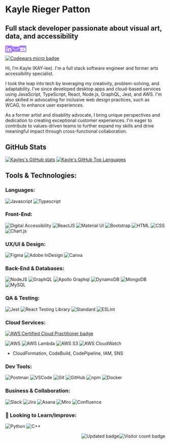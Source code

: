 # Kayle Rieger Patton
## Full stack developer passionate about visual art, data, and accessibility
[<img align="left" alt="linkedin" title="Kayle on Linkedin" width="22px" src="./linkedin.svg" />][linkedin]
[<img align="left" alt="email" title="kayle.patton22@gmail.com" width="22px" src="./email.svg" />][email]
[<img align="left" alt="portfolio"  title="Kayle's portfolio" width="22px" src="./webpage.svg" />][portfolio]

[linkedin]: https://www.linkedin.com/in/kaylerieger/
[email]: mailto:kayle.patton22@gmail.com
[portfolio]: https://kayleriegerpatton.github.io/portfolio/
<br>

<a href="https://www.codewars.com/users/kayleriegerpatton" target="_blank" rel="noopener noreferrer"> <img src="https://www.codewars.com/users/kayleriegerpatton/badges/micro" alt="Codewars micro badge"/> </a>

Hi, I’m Kayle (KAY-lee). I'm a full stack software engineer and former arts accessibility specialist.

I took the leap into tech by leveraging my creativity, problem-solving, and adaptability. I've since developed desktop apps and cloud-based services using JavaScript, TypeScript, React, Node.js, GraphQL, Jest, and AWS. I'm also skilled in advocating for inclusive web design practices, such as WCAG, to enhance user experiences.

As a former artist and disability advocate, I bring unique perspectives and dedication to creating exceptional customer experiences. I'm eager to contribute to values-driven teams to further expand my skills and drive meaningful impact through cross-functional collaboration.

## GitHub Stats
<!-- Thanks to github.com/anuraghazra/github-readme-stats -->
[![Kayles's GitHub stats](https://github-readme-stats-six-iota-98.vercel.app/api?username=kayleriegerpatton&show_icons=true&theme=aura)](https://github.com/anuraghazra/github-readme-stats)
[![Kayle's GitHub Top Languages](https://github-readme-stats-six-iota-98.vercel.app/api/top-langs/?username=kayleriegerpatton&layout=compact&theme=aura)](https://github.com/anuraghazra/github-readme-stats)

## Tools & Technologies:
### Languages:
![Javascript](https://img.shields.io/badge/-JavaScript-EDD222?logo=javascript&logoColor=black)
![Typescript](https://img.shields.io/badge/-TypeScript-3178C6?logo=typescript&logoColor=white)

### Front-End:
![Digital Accessibility](https://img.shields.io/badge/-Digital%20Accessibility-165A9C?logo=actigraph&logoColor=white)
![ReactJS](https://img.shields.io/badge/-ReactJS-61DAFB?logo=react&logoColor=black)
![Material UI](https://img.shields.io/badge/-Material%20UI-007FFF?logo=mui&logoColor=white)
![Bootstrap](https://img.shields.io/badge/-Bootstrap-7952B3?logo=bootstrap&logoColor=white)
![HTML](https://img.shields.io/badge/-HTML5-E34F26?logo=html5&logoColor=white)
![CSS](https://img.shields.io/badge/-CSS3-1572B6?logo=css3&logoColor=white)
![Chart.js](https://img.shields.io/badge/-Chart.js-FF6384?logo=chart.js&logoColor=white)

### UX/UI & Design:
![Figma](https://img.shields.io/badge/-Figma-F24E1E?logo=figma&logoColor=white)
![Adobe InDesign](https://img.shields.io/badge/-InDesign-FF3366?logo=adobe-indesign&logoColor=white)
![Canva](https://img.shields.io/badge/-Canva-00C4CC?logo=canva&logoColor=white)

### Back-End & Databases:
![NodeJS](http://img.shields.io/badge/-NodeJS-6EBF20?&logo=node.js&logoColor=white)
![GraphQL](http://img.shields.io/badge/-GraphQL-E10098?&logo=graphql&logoColor=white)
![Apollo Graphql](http://img.shields.io/badge/-Apollo%20GraphQL-311C87?&logo=apollographql&logoColor=white)
![DynamoDB](http://img.shields.io/badge/-AWS%20DynamoDB-4053D6?&logo=amazondynamodb&logoColor=white)
![MongoDB](http://img.shields.io/badge/-MongoDB-47A248?&logo=mongodb&logoColor=white)
![MySQL](http://img.shields.io/badge/-MySQL-4479A1?&logo=mysql&logoColor=white)

### QA & Testing:
![Jest](https://img.shields.io/badge/-Jest-C21325?logo=jest&logoColor=white)
![React Testing Library](https://img.shields.io/badge/-React%20Testing%20Library-E33332?logo=testinglibrary&logoColor=white)
![Standard](https://img.shields.io/badge/-Standard-F3DF49?logo=standardjs&logoColor=black)
![ESLint](https://img.shields.io/badge/-ESLint-4B32C3?logo=eslint&logoColor=white)

### Cloud Services:
 <a href="https://www.credly.com/badges/7e1edbe4-7b40-4992-be8e-2c7c82091efd/public_url" target="_blank" rel="noopener noreferrer"> <img src="https://images.credly.com/size/220x220/images/00634f82-b07f-4bbd-a6bb-53de397fc3a6/image.png" alt="AWS Certified Cloud Practitioner badge" width="75" height="75"/> </a>

![AWS](https://img.shields.io/badge/-Amazon%20Web%20Services-232F3E?logo=amazonaws&logoColor=white)
![AWS Lambda](https://img.shields.io/badge/-AWS%20Lambda-FF9900?logo=awslambda&logoColor=white)
![AWS S3](https://img.shields.io/badge/-AWS%20S3-569A31?logo=amazons3&logoColor=white)
![AWS CloudWatch](https://img.shields.io/badge/-AWS%20CloudWatch-FF4F8B?logo=amazoncloudwatch&logoColor=white)
- CloudFormation, CodeBuild, CodePipeline, IAM, SNS 

### Dev Tools:
![Postman](https://img.shields.io/badge/-Postman-FF6C37?logo=postman&logoColor=white)
![VSCode](https://img.shields.io/badge/-VSCode-007ACC?logo=visual-studio-code&logoColor=white)
![Git](https://img.shields.io/badge/-Git-F05032?logo=git&logoColor=white)
![GitHub](https://img.shields.io/badge/-Github-181717?logo=github&logoColor=white)
![npm](https://img.shields.io/badge/-npm-CB3837?logo=npm&logoColor=white)
![Docker](https://img.shields.io/badge/-Docker-2496ED?logo=docker&logoColor=white)

### Business & Collaboration:
![Slack](https://img.shields.io/badge/-Slack-4A154B?logo=slack&logoColor=white)
![Jira](https://img.shields.io/badge/-Jira-0052CC?logo=jira&logoColor=white)
![Asana](https://img.shields.io/badge/-Asana-F06A6A?logo=asana&logoColor=white)
![Miro](https://img.shields.io/badge/-Miro-FFD02F?logo=miro&logoColor=black)
![Confluence](https://img.shields.io/badge/-Confluence-172B4D?logo=confluence&logoColor=white)

### 🌱 Looking to Learn/Improve:

![Python](https://img.shields.io/badge/-Python-3776AB?logo=python&logoColor=white)
![C++](https://img.shields.io/badge/-C++-00599C?logo=cplusplus)


<a href="https://badges.pufler.dev">
    <img align="right" src="https://badges.pufler.dev/visits/kayleriegerpatton/kayleriegerpatton?color=4d2bc8" alt="Visitor count badge" />
 </a>
<a href="https://badges.pufler.dev">
<img align="right" src="https://badges.pufler.dev/updated/kayleriegerpatton/kayleriegerpatton?color=4d2bc8" alt="Updated badge" />
</a>
